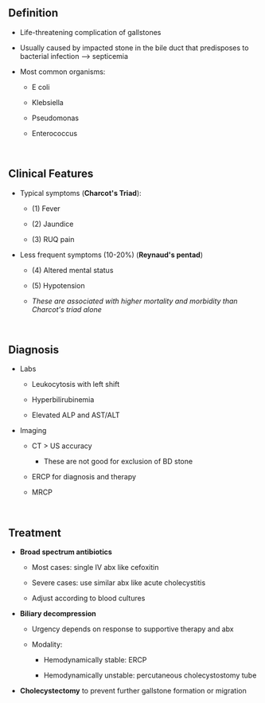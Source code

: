 ## Definition

-   Life-threatening complication of gallstones

-   Usually caused by impacted stone in the bile duct that predisposes to bacterial infection --&gt; septicemia

-   Most common organisms:

    -   E coli

    -   Klebsiella

    -   Pseudomonas

    -   Enterococcus

 

## Clinical Features

-   Typical symptoms (**Charcot's Triad**):

    -   \(1\) Fever

    -   \(2\) Jaundice

    -   \(3\) RUQ pain

-   Less frequent symptoms (10-20%) (**Reynaud's pentad**)

    -   \(4\) Altered mental status

    -   \(5\) Hypotension

    -   *These are associated with higher mortality and morbidity than Charcot's triad alone*

 

## Diagnosis

-   Labs

    -   Leukocytosis with left shift

    -   Hyperbilirubinemia

    -   Elevated ALP and AST/ALT

-   Imaging

    -   CT &gt; US accuracy

        -   These are not good for exclusion of BD stone

    -   ERCP for diagnosis and therapy

    -   MRCP

 

## Treatment

-   **Broad spectrum antibiotics**

    -   Most cases: single IV abx like cefoxitin

    -   Severe cases: use similar abx like acute cholecystitis

    -   Adjust according to blood cultures

-   **Biliary decompression**

    -   Urgency depends on response to supportive therapy and abx

    -   Modality:

        -   Hemodynamically stable: ERCP

        -   Hemodynamically unstable: percutaneous cholecystostomy tube

-   **Cholecystectomy** to prevent further gallstone formation or migration
